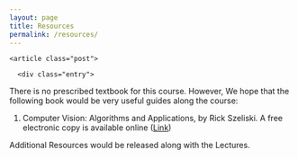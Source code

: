 ```yaml
---
layout: page
title: Resources
permalink: /resources/
---
```



<div class="posts">

    <article class="post">

      <div class="entry">

<p>There is no prescribed textbook for this course. However, We hope that the following book would be very useful guides along the course:
</p>
<ol>
<li>Computer Vision: Algorithms and Applications, by Rick Szeliski. A free electronic copy is available online (<a href="http://szeliski.org/Book/">Link</a>)</li>
</ol>
<p>Additional Resources would be released along with the Lectures.</p>
      </div>
    </article>
</div>
